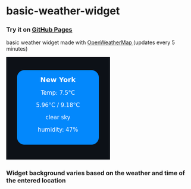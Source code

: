# basic-weather-widget
<h3> Try it on <a href="https://salanileo.github.io/weather-widget/"> GitHub Pages </a></h3>
<p>basic weather widget made with <a href="https://openweathermap.org/"> OpenWeatherMap </a> (updates every 5 minutes)</p>
<img src="/preview.png" alt=""> 
<h3>Widget background varies based on the weather and time of the entered location</h3>
